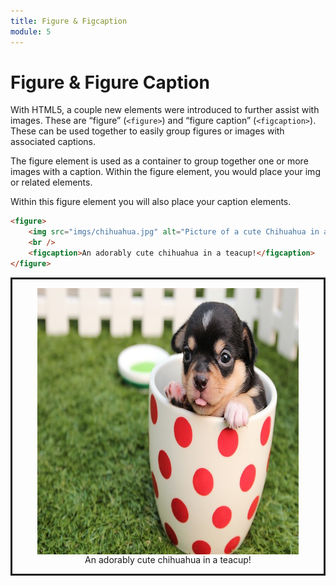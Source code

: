 ```yaml
---
title: Figure & Figcaption
module: 5
---
```


# Figure & Figure Caption

With HTML5, a couple new elements were introduced to further assist with images. These are “figure” (`<figure>`) and “figure caption” (`<figcaption>`). These can be used together to easily group figures or images with associated captions.

The figure element is used as a container to group together one or more images with a caption. Within the figure element, you would place your img or related elements.

Within this figure element you will also place your caption elements.

```html
<figure>
    <img src="imgs/chihuahua.jpg" alt="Picture of a cute Chihuahua in a teacup" title="Chihuahua in a Teacup" width="640" height="426">
    <br />
    <figcaption>An adorably cute chihuahua in a teacup!</figcaption>
</figure>
```

<div style="border-style:solid">
<figure align="center">
    <img src="../imgs/chihuahua.jpg" alt="Picture of a cute Chihuahua in a teacup" title="Chihuahua in a Teacup" width="640" height="426" align="center">
    <br />
    <figcaption align="center">An adorably cute chihuahua in a teacup!</figcaption>
</figure>
</div>
